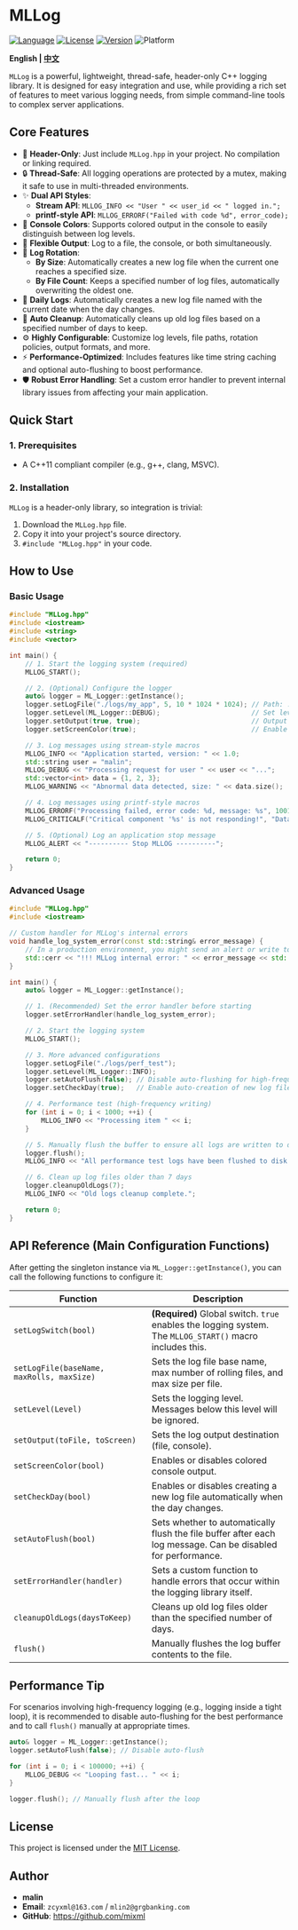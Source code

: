 # MLLog

[![Language](https://img.shields.io/badge/Language-C%2B%2B-blue.svg)](https://isocpp.org/)
[![License](https://img.shields.io/badge/License-MIT-green.svg)](https://opensource.org/licenses/MIT)
[![Version](https://img.shields.io/badge/Version-2.2-blue.svg)](https://github.com/mixml/MLLog)
![Platform](https://img.shields.io/badge/Platform-Windows%20%7C%20Linux%20%7C%20macOS-lightgrey.svg)

**English | [中文](./README.md)**

`MLLog` is a powerful, lightweight, thread-safe, header-only C++ logging library. It is designed for easy integration and use, while providing a rich set of features to meet various logging needs, from simple command-line tools to complex server applications.

## Core Features

*   🚀 **Header-Only**: Just include `MLLog.hpp` in your project. No compilation or linking required.
*   🔒 **Thread-Safe**: All logging operations are protected by a mutex, making it safe to use in multi-threaded environments.
*   ✨ **Dual API Styles**:
    *   **Stream API**: `MLLOG_INFO << "User " << user_id << " logged in.";`
    *   **printf-style API**: `MLLOG_ERRORF("Failed with code %d", error_code);`
*   🌈 **Console Colors**: Supports colored output in the console to easily distinguish between log levels.
*   📄 **Flexible Output**: Log to a file, the console, or both simultaneously.
*   🔄 **Log Rotation**:
    *   **By Size**: Automatically creates a new log file when the current one reaches a specified size.
    *   **By File Count**: Keeps a specified number of log files, automatically overwriting the oldest one.
*   📅 **Daily Logs**: Automatically creates a new log file named with the current date when the day changes.
*   🧹 **Auto Cleanup**: Automatically cleans up old log files based on a specified number of days to keep.
*   ⚙️ **Highly Configurable**: Customize log levels, file paths, rotation policies, output formats, and more.
*   ⚡ **Performance-Optimized**: Includes features like time string caching and optional auto-flushing to boost performance.
*   🛡️ **Robust Error Handling**: Set a custom error handler to prevent internal library issues from affecting your main application.

## Quick Start

### 1. Prerequisites

*   A C++11 compliant compiler (e.g., g++, clang, MSVC).

### 2. Installation

`MLLog` is a header-only library, so integration is trivial:

1.  Download the `MLLog.hpp` file.
2.  Copy it into your project's source directory.
3.  `#include "MLLog.hpp"` in your code.

## How to Use

### Basic Usage

```cpp
#include "MLLog.hpp"
#include <iostream>
#include <string>
#include <vector>

int main() {
    // 1. Start the logging system (required)
    MLLOG_START();

    // 2. (Optional) Configure the logger
    auto& logger = ML_Logger::getInstance();
    logger.setLogFile("./logs/my_app", 5, 10 * 1024 * 1024); // Path: ./logs/my_app, 5 rolling files, 10MB max size each
    logger.setLevel(ML_Logger::DEBUG);                       // Set level to DEBUG, all levels will be logged
    logger.setOutput(true, true);                            // Output to both file and console
    logger.setScreenColor(true);                             // Enable console colors

    // 3. Log messages using stream-style macros
    MLLOG_INFO << "Application started, version: " << 1.0;
    std::string user = "malin";
    MLLOG_DEBUG << "Processing request for user " << user << "...";
    std::vector<int> data = {1, 2, 3};
    MLLOG_WARNING << "Abnormal data detected, size: " << data.size();

    // 4. Log messages using printf-style macros
    MLLOG_ERRORF("Processing failed, error code: %d, message: %s", 1001, "File not found");
    MLLOG_CRITICALF("Critical component '%s' is not responding!", "DatabaseConnector");

    // 5. (Optional) Log an application stop message
    MLLOG_ALERT << "---------- Stop MLLOG ----------";

    return 0;
}
```

### Advanced Usage

```cpp
#include "MLLog.hpp"
#include <iostream>

// Custom handler for MLLog's internal errors
void handle_log_system_error(const std::string& error_message) {
    // In a production environment, you might send an alert or write to an emergency log
    std::cerr << "!!! MLLog internal error: " << error_message << std::endl;
}

int main() {
    auto& logger = ML_Logger::getInstance();

    // 1. (Recommended) Set the error handler before starting
    logger.setErrorHandler(handle_log_system_error);

    // 2. Start the logging system
    MLLOG_START();

    // 3. More advanced configurations
    logger.setLogFile("./logs/perf_test");
    logger.setLevel(ML_Logger::INFO);
    logger.setAutoFlush(false); // Disable auto-flushing for high-frequency logging performance
    logger.setCheckDay(true);   // Enable auto-creation of new log files when the date changes

    // 4. Performance test (high-frequency writing)
    for (int i = 0; i < 1000; ++i) {
        MLLOG_INFO << "Processing item " << i;
    }

    // 5. Manually flush the buffer to ensure all logs are written to disk
    logger.flush();
    MLLOG_INFO << "All performance test logs have been flushed to disk.";

    // 6. Clean up log files older than 7 days
    logger.cleanupOldLogs(7);
    MLLOG_INFO << "Old logs cleanup complete.";

    return 0;
}
```

## API Reference (Main Configuration Functions)

After getting the singleton instance via `ML_Logger::getInstance()`, you can call the following functions to configure it:

| Function | Description |
| --- | --- |
| `setLogSwitch(bool)` | **(Required)** Global switch. `true` enables the logging system. The `MLLOG_START()` macro includes this. |
| `setLogFile(baseName, maxRolls, maxSize)` | Sets the log file base name, max number of rolling files, and max size per file. |
| `setLevel(Level)` | Sets the logging level. Messages below this level will be ignored. |
| `setOutput(toFile, toScreen)` | Sets the log output destination (file, console). |
| `setScreenColor(bool)` | Enables or disables colored console output. |
| `setCheckDay(bool)` | Enables or disables creating a new log file automatically when the day changes. |
| `setAutoFlush(bool)` | Sets whether to automatically flush the file buffer after each log message. Can be disabled for performance. |
| `setErrorHandler(handler)` | Sets a custom function to handle errors that occur within the logging library itself. |
| `cleanupOldLogs(daysToKeep)` | Cleans up old log files older than the specified number of days. |
| `flush()` | Manually flushes the log buffer contents to the file. |

## Performance Tip

For scenarios involving high-frequency logging (e.g., logging inside a tight loop), it is recommended to disable auto-flushing for the best performance and to call `flush()` manually at appropriate times.

```cpp
auto& logger = ML_Logger::getInstance();
logger.setAutoFlush(false); // Disable auto-flush

for (int i = 0; i < 100000; ++i) {
    MLLOG_DEBUG << "Looping fast... " << i;
}

logger.flush(); // Manually flush after the loop
```

## License

This project is licensed under the [MIT License](LICENSE).

## Author

*   **malin**
*   **Email**: `zcyxml@163.com` / `mlin2@grgbanking.com`
*   **GitHub**: <https://github.com/mixml>